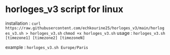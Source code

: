 # horloges_v3 script for linux

installation :
```curl https://raw.githubusercontent.com/echkourine25/horloges_v3/main/horloges_v3.sh > horloges_v3.sh```
```chmod +x horloges_v3.sh```
usage :
```horloges_v3.sh [timezone1] [timezone2] [timezoneN]```


example :
```horloges_v3.sh Europe/Paris```
